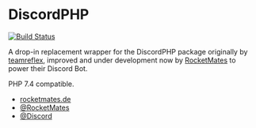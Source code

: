 DiscordPHP
====
[![Build Status](https://travis-ci.org/rocketmates/discord-php.svg?branch=master)](https://travis-ci.org/rocketmates/discord-php)

A drop-in replacement wrapper for the DiscordPHP package originally by [teamreflex](https://github.com/teamreflex), improved and under development now by [RocketMates](https://github.com/rocketmates) to power their Discord Bot.

PHP 7.4 compatible.

- [rocketmates.de](https://rocketmates.de)
- [@RocketMates](https://twitter.com/RocketMates)
- [@Discord](http://twitter.com/Discord)
